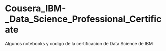 # Cousera_IBM-_Data_Science_Professional_Certificate
Algunos notebooks y codigo de la certificacion de Data Science de IBM 
